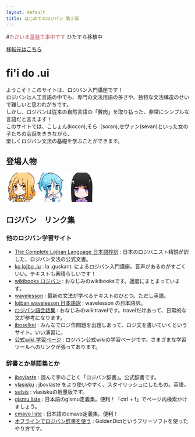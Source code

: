 ```yaml
---
layout: default
title: はじめてのロジバン 第２版
---
```


#<font color="#bf545e">ただいま基盤工事中です</font>
ひたすら移植中


[移転元はこちら](http://seesaawiki.jp/hajiloji/)


# fi'i do .ui
ようこそ！このサイトは、ロジバン入門講座です！  
ロジバンは人工言語の中でも、専門の文法用語の多さや、独特な文法構造のせいで難しいと思われがちです。  
しかし、ロジバンは従来の自然言語の「贅肉」を取り払った、非常にシンプルな言語だと言えます！  
このサイトでは、こしょん(kocon),そら（soran),セヴァン(sevan)といった女の子たちの会話をききながら、  
楽しくロジバン文法の基礎を学ぶことができます。


## 登場人物
![](./assets/pixra/koc1.png)
![](./assets/pixra/sor2.png)
![](./assets/pixra/sev1.png)


## ロジバン　リンク集

### 他のロジバン学習サイト

<div class="target_blank">
<ul  class="small">
<li ><a href="http://mhagiwara.github.com/cll-ja/" target="_blank">The Complete Lojban Language 日本語抄訳</a>
 : 日本のロジバニスト精鋭が訳した、ロジバン文法の公式文書。</li>
<li ><a href="http://guskant.github.io/kolojbo.iu/" target="_blank">ko lojbo .iu</a>
 : la .guskant. によるロジバン入門講座。音声があるのがすごくいい。テキストも素晴らしいです！</li>
<li ><a href="http://ja.wikibooks.org/wiki/%E3%83%AD%E3%82%B8%E3%83%90%E3%83%B3" target="_blank">wikibooks ロジバン</a>
 : おなじみのwikibooksです。適度にまとまっています。</li>
<li ><a href="http://www.lojban.org/tiki/wavelessonscontinued" target="_blank">wavelesson</a>
 : 最新の文法が学べるテキストのひとつ。ただし英語。</li>
<li ><a href="http://misonikomilojban.blogspot.jp/search/label/lojban%20wavelessons" target="_blank">lojban wavelesson 日本語訳</a>
 : wavelesson の日本語訳。</li>
<li ><a href="http://wikitravel.org/ja/%E3%83%AD%E3%82%B8%E3%83%90%E3%83%B3%E8%AA%9E%E4%BC%9A%E8%A9%B1%E9%9B%86" target="_blank">ロジバン語会話集</a>
 : おなじみのwikitravelです。travelだけあって、日常的な文が参考になります。</li>
<li ><a href="http://lojban.qx11.info/jboselkei/" target="_blank">jboselkei</a>
 : みんなでロジ作問題を出題しあって、ロジ文を書いていくというサイト。いい演習に。</li>
<li ><a href="http://www.lojban.org/tiki/tiki-index.php?page=%E5%AD%A6%E7%BF%92&no_bl=y" target="_blank">公式wiki 学習ページ</a>
 : ロジバン公式wikiの学習ページです。さまざまな学習ツールへのリンクが張ってあります。</li>
</ul>

<h3 >辞書とか単語集とか</h3>
<ul  class="small">
<li ><a href="http://jbovlaste.lojban.org/" target="_blank">jbovlaste</a>
 : 読んで字のごとく「ロジバン辞書」。公式辞書です。</li>
<li ><a href="http://vlasisku.lojban.org/vlasisku/" target="_blank">vlasisku</a>
 : jbovlaste をより使いやすく、スタイリッシュにしたもの。英語。</li>
<li ><a href="https://sutsis.appspot.com/" target="_blank">sutsis</a>
 : vlasiskuの軽量版です。</li>
<li ><a href="https://skami.iocikun.jp/lojban/tables/ja/gismu_table.html" target="_blank">gismu liste</a>
 : 日本語のgismu定義集。便利！「ctrl + f」でページ内検索かけましょう。</li>
<li ><a href="https://skami.iocikun.jp/lojban/tables/ja/cmavo_table.html" target="_blank">cmavo liste</a>
 : 日本語のcmavo定義集。便利！</li>
<li ><a href="http://cogas.github.io/article/jbo_goldendict.html" target="_blank">オフラインでロジバン辞書を使う</a>
 : GoldenDictというフリーソフトを使ったやり方です。</li>
</ul>
</div>

